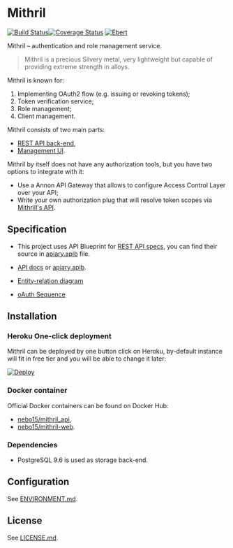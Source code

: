 # Mithril
[![Build Status](https://travis-ci.org/Nebo15/mithril.api.svg?branch=master)](https://travis-ci.org/Nebo15/mithril.api)[![Coverage Status](https://coveralls.io/repos/github/Nebo15/mithril.api/badge.svg?branch=master)](https://coveralls.io/github/Nebo15/mithril.api?branch=master)
[![Ebert](https://ebertapp.io/github/Nebo15/mithril.api.svg)](https://ebertapp.io/github/Nebo15/mithril.api)

Mithril – authentication and role management service.

> Mithril is a precious Silvery metal, very lightweight but capable of providing extreme strength in alloys.

Mithril is known for:  

1. Implementing OAuth2 flow (e.g. issuing or revoking tokens);
2. Token verification service;
3. Role management;
4. Client management. 
 
Mithril consists of two main parts:

- [REST API back-end](https://github.com/Nebo15/mithril.api),
- [Management UI](https://github.com/Nebo15/mithril.web).

Mithril by itself does not have any authorization tools, but you have two options to integrate with it:

- Use a Annon API Gateway that allows to configure Access Control Layer over your API;
- Write your own authorization plug that will resolve token scopes via [Mithrill's API](http://docs.mithril1.apiary.io/#).

## Specification

- This project uses API Blueprint for [REST API specs](), you can find their source in [apiary.apib](apiary.apib) file.

- [API docs](http://docs.mithril1.apiary.io) or [apiary.apib](apiary.apib).
- [Entity-relation diagram](docs/erd.pdf)
- [oAuth Sequence](https://www.websequencediagrams.com/cgi-bin/cdraw?lz=dGl0bGUgb0F1dGggRmxvdwoKQ2xpZW50IC0-IExvZ2luIFVJOiByZWRpcmVjdCB0bwANCSB3aXRoIGBjACoFX2lkYCwgYAAgCF91cmlgIGFuZCBgcmVzcG9uc2VfdHlwZT1jb2RlYCBxdWVyeSBwYXJhbXMKAEcJAGUNY29tcGxldGUgU2Vzc2lvbiBhdXRoIGZsb3cAJA1Vc2VyOiByZW5kZXIgcGFnZQCBEAZBcHByb3ZhbCAod2hpY2ggbGlzdHMgcmVxdWVzdGVkIHNjb3BlcykKVXNlcgCBXA5hADUFZQAbBwCBEA0Agh8FU2VydmVyOiBzZW5kIGBQT1NUIC9hcHBzYABWCAoAHAsAgjcOSFRUUCAyMDEsAIEVCmFuZCBMb2NhdGlvbiBoZWFkZXIAggMNAIMGBgCCdQt1c2VyIHRvIHVybCByZXR1cm5lZCBpbiBgAD4IYAA_CACDPQoAgSYSAIExBnRva2Vucz9ncmFudACDGAZhdXRob3JpegCBCwVfY29kZSAtIGV4Y2hhbmdlIGAAgzcGZnJvbQCDNgxldGVycyB0byBhbiBgYWNjZXNzXwBWBWAAgXsQAIIzDnRvcmUgcmVmcmVzaCAAgQcFAIIrEACBdggAJQZgACUHAFYHIChpbiBiYWNrLWVuZCEpAIRoBQCDDwYAdw0gdG8Agj8HIFVJCm5vdGUgb3ZlcgBMEAAmDihpbiBsb2NhbACBIQVhZ2UsIGNvb2tpZSwgZXRjLgBnBm1ha2VzIGFsbCBmdXR1AIFHBQCEWgVzAIYSB0F1aHQAgkQJOiBCZWFyZXIgPACCFgw-AIMlCQo&s=modern-blue)

## Installation

### Heroku One-click deployment

Mithril can be deployed by one button click on Heroku, by-default instance will fit in free tier and you will be able to change it later:

  [![Deploy](https://www.herokucdn.com/deploy/button.svg)](https://heroku.com/deploy?template=https://github.com/nebo15/mithril.api)

### Docker container

Official Docker containers can be found on Docker Hub:

* [nebo15/mithril_api](https://hub.docker.com/r/nebo15/mithril_api/),
* [nebo15/mithril-web](https://hub.docker.com/r/nebo15/mithril-web/).

### Dependencies

- PostgreSQL 9.6 is used as storage back-end.

## Configuration

See [ENVIRONMENT.md](docs/ENVIRONMENT.md).

## License

See [LICENSE.md](LICENSE.md).
